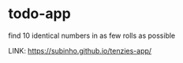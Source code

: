 # todo-app

find 10 identical numbers in as few rolls as possible

LINK: https://subinho.github.io/tenzies-app/
